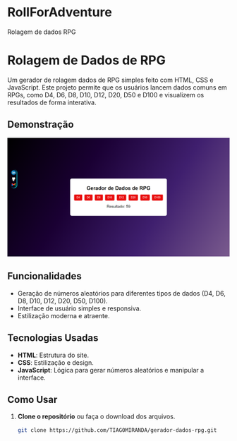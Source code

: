 # RollForAdventure
Rolagem de dados RPG

# Rolagem de Dados de RPG

Um gerador de rolagem dados de RPG simples feito com HTML, CSS e JavaScript. Este projeto permite que os usuários lancem dados comuns em RPGs, como D4, D6, D8, D10, D12, D20, D50 e D100 e visualizem os resultados de forma interativa.

## Demonstração

![Demonstração do Gerador de Dados](img/DemonstraçãodoGeradordeDados.png) 

## Funcionalidades

- Geração de números aleatórios para diferentes tipos de dados (D4, D6, D8, D10, D12, D20, D50, D100).
- Interface de usuário simples e responsiva.
- Estilização moderna e atraente.

## Tecnologias Usadas

- **HTML**: Estrutura do site.
- **CSS**: Estilização e design.
- **JavaScript**: Lógica para gerar números aleatórios e manipular a interface.

## Como Usar

1. **Clone o repositório** ou faça o download dos arquivos.
   ```bash
   git clone https://github.com/TIAG0MIRANDA/gerador-dados-rpg.git
